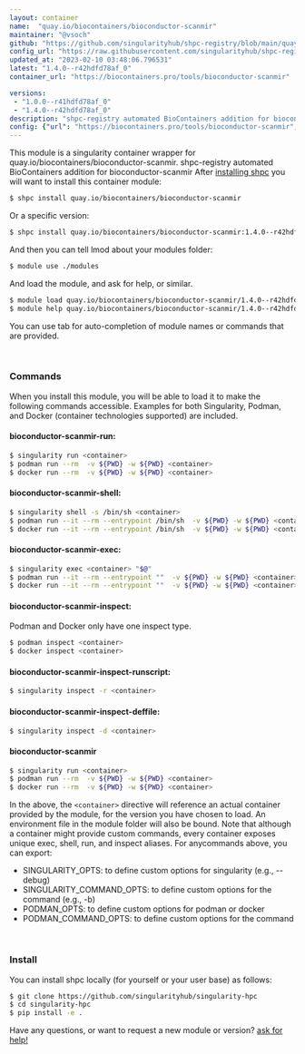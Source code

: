 ```yaml
---
layout: container
name:  "quay.io/biocontainers/bioconductor-scanmir"
maintainer: "@vsoch"
github: "https://github.com/singularityhub/shpc-registry/blob/main/quay.io/biocontainers/bioconductor-scanmir/container.yaml"
config_url: "https://raw.githubusercontent.com/singularityhub/shpc-registry/main/quay.io/biocontainers/bioconductor-scanmir/container.yaml"
updated_at: "2023-02-10 03:48:06.796531"
latest: "1.4.0--r42hdfd78af_0"
container_url: "https://biocontainers.pro/tools/bioconductor-scanmir"

versions:
 - "1.0.0--r41hdfd78af_0"
 - "1.4.0--r42hdfd78af_0"
description: "shpc-registry automated BioContainers addition for bioconductor-scanmir"
config: {"url": "https://biocontainers.pro/tools/bioconductor-scanmir", "maintainer": "@vsoch", "description": "shpc-registry automated BioContainers addition for bioconductor-scanmir", "latest": {"1.4.0--r42hdfd78af_0": "sha256:1b6859c4950a7c59b66f1739903248321f8c1e0a6895187ac8ecffc6735ce37c"}, "tags": {"1.0.0--r41hdfd78af_0": "sha256:aabbc71ff69dbad93d8304981e70b5cd07aaeaf66c9a5107b127942bf8bbdcbf", "1.4.0--r42hdfd78af_0": "sha256:1b6859c4950a7c59b66f1739903248321f8c1e0a6895187ac8ecffc6735ce37c"}, "docker": "quay.io/biocontainers/bioconductor-scanmir"}
---
```


This module is a singularity container wrapper for quay.io/biocontainers/bioconductor-scanmir.
shpc-registry automated BioContainers addition for bioconductor-scanmir
After [installing shpc](#install) you will want to install this container module:


```bash
$ shpc install quay.io/biocontainers/bioconductor-scanmir
```

Or a specific version:

```bash
$ shpc install quay.io/biocontainers/bioconductor-scanmir:1.4.0--r42hdfd78af_0
```

And then you can tell lmod about your modules folder:

```bash
$ module use ./modules
```

And load the module, and ask for help, or similar.

```bash
$ module load quay.io/biocontainers/bioconductor-scanmir/1.4.0--r42hdfd78af_0
$ module help quay.io/biocontainers/bioconductor-scanmir/1.4.0--r42hdfd78af_0
```

You can use tab for auto-completion of module names or commands that are provided.

<br>

### Commands

When you install this module, you will be able to load it to make the following commands accessible.
Examples for both Singularity, Podman, and Docker (container technologies supported) are included.

#### bioconductor-scanmir-run:

```bash
$ singularity run <container>
$ podman run --rm  -v ${PWD} -w ${PWD} <container>
$ docker run --rm  -v ${PWD} -w ${PWD} <container>
```

#### bioconductor-scanmir-shell:

```bash
$ singularity shell -s /bin/sh <container>
$ podman run --it --rm --entrypoint /bin/sh  -v ${PWD} -w ${PWD} <container>
$ docker run --it --rm --entrypoint /bin/sh  -v ${PWD} -w ${PWD} <container>
```

#### bioconductor-scanmir-exec:

```bash
$ singularity exec <container> "$@"
$ podman run --it --rm --entrypoint ""  -v ${PWD} -w ${PWD} <container> "$@"
$ docker run --it --rm --entrypoint ""  -v ${PWD} -w ${PWD} <container> "$@"
```

#### bioconductor-scanmir-inspect:

Podman and Docker only have one inspect type.

```bash
$ podman inspect <container>
$ docker inspect <container>
```

#### bioconductor-scanmir-inspect-runscript:

```bash
$ singularity inspect -r <container>
```

#### bioconductor-scanmir-inspect-deffile:

```bash
$ singularity inspect -d <container>
```



#### bioconductor-scanmir

```bash
$ singularity run <container>
$ podman run --rm  -v ${PWD} -w ${PWD} <container>
$ docker run --rm  -v ${PWD} -w ${PWD} <container>
```


In the above, the `<container>` directive will reference an actual container provided
by the module, for the version you have chosen to load. An environment file in the
module folder will also be bound. Note that although a container
might provide custom commands, every container exposes unique exec, shell, run, and
inspect aliases. For anycommands above, you can export:

 - SINGULARITY_OPTS: to define custom options for singularity (e.g., --debug)
 - SINGULARITY_COMMAND_OPTS: to define custom options for the command (e.g., -b)
 - PODMAN_OPTS: to define custom options for podman or docker
 - PODMAN_COMMAND_OPTS: to define custom options for the command

<br>

### Install

You can install shpc locally (for yourself or your user base) as follows:

```bash
$ git clone https://github.com/singularityhub/singularity-hpc
$ cd singularity-hpc
$ pip install -e .
```

Have any questions, or want to request a new module or version? [ask for help!](https://github.com/singularityhub/singularity-hpc/issues)